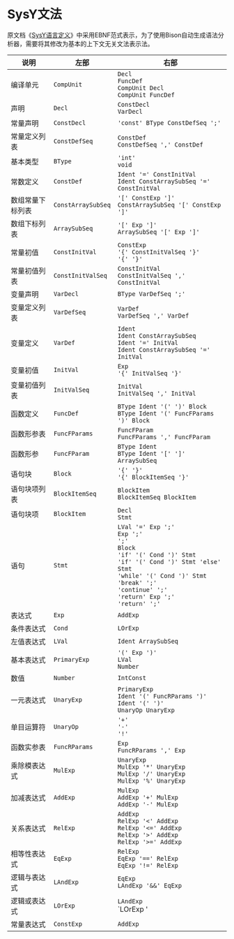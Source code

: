 # SysY文法

原文档《[SysY语言定义](https://gitlab.eduxiji.net/nscscc/docs/-/blob/master/SysY语言定义.pdf)》中采用EBNF范式表示，为了使用Bison自动生成语法分析器，需要将其修改为基本的上下文无关文法表示法。

| 说明             | 左部               | 右部                                                         |
| ---------------- | ------------------ | ------------------------------------------------------------ |
| 编译单元         | `CompUnit`         | `Decl`<br />`FuncDef`<br />`CompUnit Decl`<br />`CompUnit FuncDef` |
| 声明             | `Decl`             | `ConstDecl`<br />`VarDecl`                                   |
| 常量声明         | `ConstDecl`        | `'const' BType ConstDefSeq ';'`                              |
| 常量定义列表     | `ConstDefSeq`      | `ConstDef`<br />`ConstDefSeq ',' ConstDef`                   |
| 基本类型         | `BType`            | `'int'`<br />`void`                                          |
| 常数定义         | `ConstDef`         | `Ident '=' ConstInitVal`<br />`Ident ConstArraySubSeq '=' ConstInitVal` |
| 数组常量下标列表 | `ConstArraySubSeq` | `'[' ConstExp ']'`<br />`ConstArraySubSeq '[' ConstExp ']'`  |
| 数组下标列表     | `ArraySubSeq`      | `'[' Exp ']'`<br />`ArraySubSeq '[' Exp ']'`                 |
| 常量初值         | `ConstInitVal`     | `ConstExp`<br />`'{' ConstInitValSeq '}'`<br />`'{' '}'`     |
| 常量初值列表     | `ConstInitValSeq`  | `ConstInitVal`<br />`ConstInitValSeq ',' ConstInitVal`       |
| 变量声明         | `VarDecl`          | `BType VarDefSeq ';'`                                        |
| 变量定义列表     | `VarDefSeq`        | `VarDef`<br />`VarDefSeq ',' VarDef`                         |
| 变量定义         | `VarDef`           | `Ident`<br />`Ident ConstArraySubSeq`<br />`Ident '=' InitVal`<br />`Ident ConstArraySubSeq '=' InitVal` |
| 变量初值         | `InitVal`          | `Exp`<br />`'{' InitValSeq '}'`                              |
| 变量初值列表     | `InitValSeq`       | `InitVal`<br />`InitValSeq ',' InitVal`                      |
| 函数定义         | `FuncDef`          | `BType Ident '(' ')' Block`<br />`BType Ident '(' FuncFParams ')' Block` |
| 函数形参表       | `FuncFParams`      | `FuncFParam`<br />`FuncFParams ',' FuncFParam`               |
| 函数形参         | `FuncFParam`       | `BType Ident`<br />`BType Ident '[' ']' ArraySubSeq`         |
| 语句块           | `Block`            | `'{' '}'`<br />`'{' BlockItemSeq '}'`                        |
| 语句块项列表     | `BlockItemSeq`     | `BlockItem`<br />`BlockItemSeq BlockItem`                    |
| 语句块项         | `BlockItem`        | `Decl`<br />`Stmt`                                           |
| 语句             | `Stmt`             | `LVal '=' Exp ';'`<br />`Exp ';'`<br />`';'`<br />`Block`<br />`'if' '(' Cond ')' Stmt`<br />`'if' '(' Cond ')' Stmt 'else' Stmt`<br />`'while' '(' Cond ')' Stmt`<br />`'break' ';'`<br />`'continue' ';'`<br />`'return' Exp ';'`<br />`'return' ';'` |
| 表达式           | `Exp`              | `AddExp`                                                     |
| 条件表达式       | `Cond`             | `LOrExp`                                                     |
| 左值表达式       | `LVal`             | `Ident ArraySubSeq`                                          |
| 基本表达式       | `PrimaryExp`       | `'(' Exp ')'`<br />`LVal`<br />`Number`                      |
| 数值             | `Number`           | `IntConst`                                                   |
| 一元表达式       | `UnaryExp`         | `PrimaryExp`<br />`Ident '(' FuncRParams ')'`<br />`Ident '(' ')'`<br />`UnaryOp UnaryExp` |
| 单目运算符       | `UnaryOp`          | `'+'`<br />`'-'`<br />`'!'`                                  |
| 函数实参表       | `FuncRParams`      | `Exp`<br />`FuncRParams ',' Exp`                             |
| 乘除模表达式     | `MulExp`           | `UnaryExp`<br />`MulExp '*' UnaryExp`<br />`MulExp '/' UnaryExp`<br />`MulExp '%' UnaryExp` |
| 加减表达式       | `AddExp`           | `MulExp`<br />`AddExp '+' MulExp`<br />`AddExp '-' MulExp`   |
| 关系表达式       | `RelExp`           | `AddExp`<br />`RelExp '<' AddExp`<br />`RelExp '<=' AddExp`<br />`RelExp '>' AddExp`<br />`RelExp '>=' AddExp` |
| 相等性表达式     | `EqExp`            | `RelExp`<br />`EqExp '==' RelExp`<br />`EqExp '!=' RelExp`   |
| 逻辑与表达式     | `LAndExp`          | `EqExp`<br />`LAndExp '&&' EqExp`                            |
| 逻辑或表达式     | `LOrExp`           | `LAndExp`<br />`LOrExp '||' LAndExp`                         |
| 常量表达式       | `ConstExp`         | `AddExp`                                                     |

